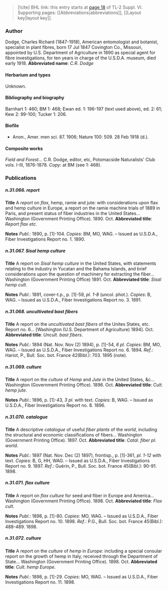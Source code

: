 > [!cite] BHL link: this entry starts at [page 18](https://www.biodiversitylibrary.org/page/33260006) of TL-2 Suppl. VI.
> Supporting pages: [[Abbreviations|abbreviations]], [[Layout key|layout key]].

### Author

Dodge, Charles Richard (1847-1918), American entomologist and botanist, specialist in plant fibres, born 17 Jul 1847 Covington Co., Missouri, appointed by U.S. Department of Agriculture in 1890 as special agent for fibre investigations, for ten years in charge of the U.S.D.A. museum, died early 1918. 
**Abbreviated name**: *C.R. Dodge*

#### Herbarium and types

Unknown.

#### Bibliography and biography

Barnhart 1: 460; BM 1: 468; Ewan ed. 1: 196-197 (text used above), ed. 2: 61; Kew 2: 99-100; Tucker 1: 206.

#### Biofile

- Anon., Amer. men sci. 87. 1906; Nature 100: 509. 28 Feb 1918 (d.).

#### Composite works

*Field and Forest*... C.R. Dodge, editor, etc, Potomacside Naturalists' Club vols. I-III, 1876-1878. *Copy*: at BM (see 1: 468).

### Publications

##### n.31.066. report

**Title**
A *report* on *flax*, hemp, ramie and jute: with considerations upon flax and hemp culture in Europe, a report on the ramie machine trials of 1889 in Paris, and present status of fiber industries in the United States... Washington (Government Printing Office). 1890. Oct.
**Abbreviated title**: *Report flax etc.*

**Notes**
*Publ*.: 1890, p. \[1\]-104. *Copies*: BM, MO, WAG. – Issued as U.S.D.A., Fiber Investigations Report no. 1. 1890.

##### n.31.067. Sisal hemp culture

**Title**
A report on *Sisal hemp culture* in the United States, with statements relating to the industry in Yucatan and the Bahama Islands, and brief considerations upon the question of machinery for extracting the fiber... Washington (Government Printing Office) 1891. Oct.
**Abbreviated title**: *Sisal hemp cult.*

**Notes**
*Publ*.: 1891, cover-t.p., p. \[1\]-59, *pl. 1-8* (uncol. phot.). *Copies*: B, WAG. – Issued as U.S.D.A., Fiber Investigations Report no. 3. 1891.

##### n.31.068. uncultivated bast fibers

**Title**
A report on the *uncultivated bast fibers* of the Unites States, etc. Report no. 6... \[Washington (U.S. Department of Agriculture) 1894\]. Oct.
**Abbreviated title**: *Uncult. bast fibers*.

**Notes**
*Publ*.: 1894 (Nat. Nov. Nov (2) 1894), p. \[1\]-54, *6 pl. Copies*: BM, MO, WAG. – Issued as U.S.D.A., Fiber Investigations Report no. 6. 1894.
*Ref*.: Hariot, P., Bull. Soc. bot. France 42(Bibl.): 703. 1895 (note).

##### n.31.069. culture

**Title**
A report on the *culture* of *Hemp* and *Jute* in the United States, &c... Washington (Government Printing Office). 1896. Oct.
**Abbreviated title**: *Cult. hemp jute*.

**Notes**
*Publ*.: 1896, p. \[1\]-43, *3 pl*. with text. *Copies*: B, WAG. – Issued as U.S.D.A., Fiber Investigations Report no. 8. 1896.

##### n.31.070. catalogue

**Title**
A descriptive *catalogue* of useful *fiber plants* of the *world*, including the structural and economic classifications of fibers... Washington (Government Printing Office). 1897. Oct.
**Abbreviated title**: *Catal. fiber pl. world*.

**Notes**
*Publ*.: 1897 (Nat. Nov. Dec (2) 1897), frontisp., p. \[1\]-361, *pl. 1-12* with text. *Copies*: B, G, HH, WAG. – Issued as U.S.D.A., Fiber Investigations Report no. 9. 1897.
*Ref*.: Guérin, P., Bull. Soc. bot. France 45(Bibl.): 90-91. 1898.

##### n.31.071. flax culture

**Title**
A report on *flax culture* for seed and fiber in Europe and America... Washington (Government Printing Office). 1898. Oct.
**Abbreviated title**: *Flax cult.*

**Notes**
*Publ*.: 1898, p. \[1\]-80. *Copies*: MO, WAG. – Issued as U.S.D.A., Fiber Investigations Report no. 10. 1898.
*Ref*.: P.G., Bull. Soc. bot. France 45(Bibl.): 488-489. 1898.

##### n.31.072. culture

**Title**
A report on the *culture* of *hemp* in *Europe*: including a special consular report on the growth of hemp in Italy, received through the Department of State... Washington (Government Printing Office). 1898. Oct.
**Abbreviated title**: *Cult. hemp Europe*.

**Notes**
*Publ*.: 1898, p. \[1\]-29. *Copies*: MO, WAG. – Issued as U.S.D.A., Fiber Investigations Report no. 11. 1898.

